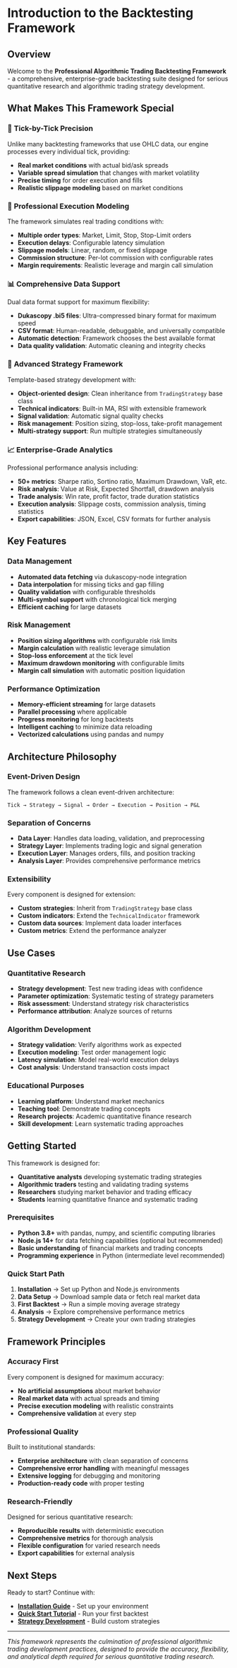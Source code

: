 # Introduction to the Backtesting Framework

## Overview

Welcome to the **Professional Algorithmic Trading Backtesting Framework** - a comprehensive, enterprise-grade backtesting suite designed for serious quantitative research and algorithmic trading strategy development.

## What Makes This Framework Special

### 🎯 **Tick-by-Tick Precision**
Unlike many backtesting frameworks that use OHLC data, our engine processes every individual tick, providing:
- **Real market conditions** with actual bid/ask spreads
- **Variable spread simulation** that changes with market volatility
- **Precise timing** for order execution and fills
- **Realistic slippage modeling** based on market conditions

### 🚀 **Professional Execution Modeling**
The framework simulates real trading conditions with:
- **Multiple order types**: Market, Limit, Stop, Stop-Limit orders
- **Execution delays**: Configurable latency simulation
- **Slippage models**: Linear, random, or fixed slippage
- **Commission structure**: Per-lot commission with configurable rates
- **Margin requirements**: Realistic leverage and margin call simulation

### 📊 **Comprehensive Data Support**
Dual data format support for maximum flexibility:
- **Dukascopy .bi5 files**: Ultra-compressed binary format for maximum speed
- **CSV format**: Human-readable, debuggable, and universally compatible
- **Automatic detection**: Framework chooses the best available format
- **Data quality validation**: Automatic cleaning and integrity checks

### 🧠 **Advanced Strategy Framework**
Template-based strategy development with:
- **Object-oriented design**: Clean inheritance from `TradingStrategy` base class
- **Technical indicators**: Built-in MA, RSI with extensible framework
- **Signal validation**: Automatic signal quality checks
- **Risk management**: Position sizing, stop-loss, take-profit management
- **Multi-strategy support**: Run multiple strategies simultaneously

### 📈 **Enterprise-Grade Analytics**
Professional performance analysis including:
- **50+ metrics**: Sharpe ratio, Sortino ratio, Maximum Drawdown, VaR, etc.
- **Risk analysis**: Value at Risk, Expected Shortfall, drawdown analysis
- **Trade analysis**: Win rate, profit factor, trade duration statistics
- **Execution analysis**: Slippage costs, commission analysis, timing statistics
- **Export capabilities**: JSON, Excel, CSV formats for further analysis

## Key Features

### Data Management
- **Automated data fetching** via dukascopy-node integration
- **Data interpolation** for missing ticks and gap filling
- **Quality validation** with configurable thresholds
- **Multi-symbol support** with chronological tick merging
- **Efficient caching** for large datasets

### Risk Management
- **Position sizing algorithms** with configurable risk limits
- **Margin calculation** with realistic leverage simulation
- **Stop-loss enforcement** at the tick level
- **Maximum drawdown monitoring** with configurable limits
- **Margin call simulation** with automatic position liquidation

### Performance Optimization
- **Memory-efficient streaming** for large datasets
- **Parallel processing** where applicable
- **Progress monitoring** for long backtests
- **Intelligent caching** to minimize data reloading
- **Vectorized calculations** using pandas and numpy

## Architecture Philosophy

### Event-Driven Design
The framework follows a clean event-driven architecture:
```
Tick → Strategy → Signal → Order → Execution → Position → P&L
```

### Separation of Concerns
- **Data Layer**: Handles data loading, validation, and preprocessing
- **Strategy Layer**: Implements trading logic and signal generation  
- **Execution Layer**: Manages orders, fills, and position tracking
- **Analysis Layer**: Provides comprehensive performance metrics

### Extensibility
Every component is designed for extension:
- **Custom strategies**: Inherit from `TradingStrategy` base class
- **Custom indicators**: Extend the `TechnicalIndicator` framework
- **Custom data sources**: Implement data loader interfaces
- **Custom metrics**: Extend the performance analyzer

## Use Cases

### Quantitative Research
- **Strategy development**: Test new trading ideas with confidence
- **Parameter optimization**: Systematic testing of strategy parameters
- **Risk assessment**: Understand strategy risk characteristics
- **Performance attribution**: Analyze sources of returns

### Algorithm Development
- **Strategy validation**: Verify algorithms work as expected
- **Execution modeling**: Test order management logic
- **Latency simulation**: Model real-world execution delays
- **Cost analysis**: Understand transaction costs impact

### Educational Purposes
- **Learning platform**: Understand market mechanics
- **Teaching tool**: Demonstrate trading concepts
- **Research projects**: Academic quantitative finance research
- **Skill development**: Learn systematic trading approaches

## Getting Started

This framework is designed for:
- **Quantitative analysts** developing systematic trading strategies
- **Algorithmic traders** testing and validating trading systems
- **Researchers** studying market behavior and trading efficacy
- **Students** learning quantitative finance and systematic trading

### Prerequisites
- **Python 3.8+** with pandas, numpy, and scientific computing libraries
- **Node.js 14+** for data fetching capabilities (optional but recommended)
- **Basic understanding** of financial markets and trading concepts
- **Programming experience** in Python (intermediate level recommended)

### Quick Start Path
1. **Installation** → Set up Python and Node.js environments
2. **Data Setup** → Download sample data or fetch real market data
3. **First Backtest** → Run a simple moving average strategy
4. **Analysis** → Explore comprehensive performance metrics
5. **Strategy Development** → Create your own trading strategies

## Framework Principles

### Accuracy First
Every component is designed for maximum accuracy:
- **No artificial assumptions** about market behavior
- **Real market data** with actual spreads and timing
- **Precise execution modeling** with realistic constraints
- **Comprehensive validation** at every step

### Professional Quality
Built to institutional standards:
- **Enterprise architecture** with clean separation of concerns
- **Comprehensive error handling** with meaningful messages
- **Extensive logging** for debugging and monitoring
- **Production-ready code** with proper testing

### Research-Friendly
Designed for serious quantitative research:
- **Reproducible results** with deterministic execution
- **Comprehensive metrics** for thorough analysis
- **Flexible configuration** for varied research needs
- **Export capabilities** for external analysis

## Next Steps

Ready to start? Continue with:
- **[Installation Guide](02-installation.md)** - Set up your environment
- **[Quick Start Tutorial](03-quick-start.md)** - Run your first backtest
- **[Strategy Development](../3-guides/01-creating-a-strategy.md)** - Build custom strategies

---

*This framework represents the culmination of professional algorithmic trading development practices, designed to provide the accuracy, flexibility, and analytical depth required for serious quantitative trading research.*